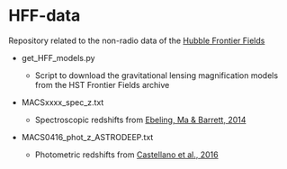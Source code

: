 # HFF-data

Repository related to the non-radio data of the [Hubble Frontier Fields](http://www.stsci.edu/hst/campaigns/frontier-fields/)

* get_HFF_models.py
  * Script to download the gravitational lensing magnification models from the HST Frontier Fields archive

* MACSxxxx_spec_z.txt
  * Spectroscopic redshifts from [Ebeling, Ma & Barrett, 2014](http://adsabs.harvard.edu/abs/2014ApJS..211...21E)

* MACS0416_phot_z_ASTRODEEP.txt
  * Photometric redshifts from [Castellano et al., 2016](http://adsabs.harvard.edu/abs/2016A%26A...590A..31C)
